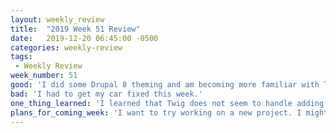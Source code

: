 ```yaml
---
layout: weekly_review
title:  "2019 Week 51 Review"
date:   2019-12-20 06:45:00 -0500
categories: weekly-review
tags:
 - Weekly Review
week_number: 51
good: 'I did some Drupal 8 theming and am becoming more familiar with Twig. Also, I am recovering from my cold.'
bad: 'I had to get my car fixed this week.'
one_thing_learned: 'I learned that Twig does not seem to handle adding elements to an array the same way as PHP or JavaScript does.'
plans_for_coming_week: 'I want to try working on a new project. I might play around more with <a href="https://en.m.wikipedia.org/wiki/Vue.js">VueJS</a>.'
---
```

